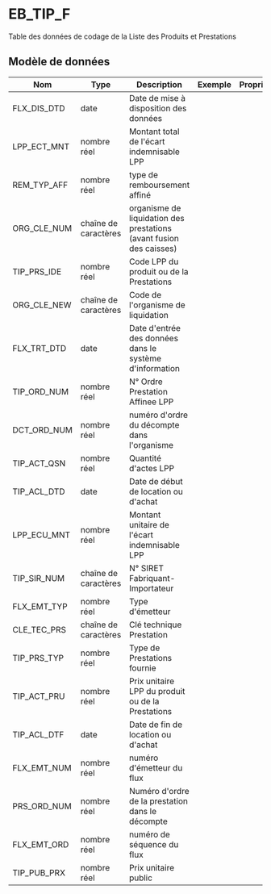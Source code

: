 # EB_TIP_F

Table des données de codage de la Liste des Produits et Prestations


## Modèle de données

|Nom|Type|Description|Exemple|Propriétés|
|-|-|-|-|-|
|FLX_DIS_DTD|date|Date de mise à disposition des données|||
|LPP_ECT_MNT|nombre réel|Montant total de l'écart indemnisable LPP|||
|REM_TYP_AFF|nombre réel|type de remboursement affiné|||
|ORG_CLE_NUM|chaîne de caractères|organisme de liquidation des prestations (avant fusion des caisses)|||
|TIP_PRS_IDE|nombre réel|Code LPP du produit ou de la Prestations|||
|ORG_CLE_NEW|chaîne de caractères|Code de l'organisme de liquidation|||
|FLX_TRT_DTD|date|Date d'entrée des données dans le système d'information|||
|TIP_ORD_NUM|nombre réel|N° Ordre Prestation Affinee LPP|||
|DCT_ORD_NUM|nombre réel|numéro d'ordre du décompte dans l'organisme|||
|TIP_ACT_QSN|nombre réel|Quantité d'actes LPP|||
|TIP_ACL_DTD|date|Date de début de location ou d'achat|||
|LPP_ECU_MNT|nombre réel|Montant unitaire de l'écart indemnisable LPP|||
|TIP_SIR_NUM|chaîne de caractères|N° SIRET Fabriquant-Importateur|||
|FLX_EMT_TYP|nombre réel|Type d'émetteur|||
|CLE_TEC_PRS|chaîne de caractères|Clé technique Prestation|||
|TIP_PRS_TYP|nombre réel|Type de Prestations fournie|||
|TIP_ACT_PRU|nombre réel|Prix unitaire LPP du produit ou de la Prestations|||
|TIP_ACL_DTF|date|Date de fin de location ou d'achat|||
|FLX_EMT_NUM|nombre réel|numéro d'émetteur du flux|||
|PRS_ORD_NUM|nombre réel|Numéro d'ordre de la prestation dans le décompte|||
|FLX_EMT_ORD|nombre réel|numéro de séquence du flux|||
|TIP_PUB_PRX|nombre réel|Prix unitaire public|||
